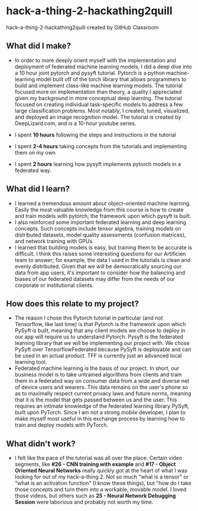 # hack-a-thing-2-hackathing2quill
hack-a-thing-2-hackathing2quill created by GitHub Classroom

## What did I make?
- In order to more deeply orient myself with the implementation and deployment of federated machine learning models, I did a deep dive into a 10 hour joint pytorch and pysyft tutorial. Pytorch is a python machine-learning model built off of the torch library that allows programmers to build and implement class-like machine learning models. The tutorial focused more on implementation than theory, a quality I appreciated given my background in more conceptual deep learning. The tutorial focused on creating individual task-specific models to address a few large classification problems. Most notably, I created, tuned, visualized, and deployed an image recognition model. The tutorial is created by DeepLizard.com, and is a 10-hour youtube series. 

- I spent **10 hours** following the steps and instructions in the tutorial
- I spent **2-4 hours** taking concepts from the tutorials and implementing them on my own
- I spent **2 hours** learning how pysyft implements pytorch models in a federated way. 

## What did I learn?
- I learned a tremendous amount about object-oriented machine learning. Easily the most valuable knowledge from this course is how to create and train models with pytorch, the framework upon which pysyft is built. 
- I also reinforced some important federated learning and deep learning concepts. Such concepts include tensor algebra, training models on distributed datasets, model quality assessments (confusion matrices), and network training with GPUs. 
- I learned that building models is easy, but training them to be accurate is difficult. I think this raises some interesting questions for our Artificien team to answer; for example, the data I used in the tutorials is clean and evenly distributed. Given that we will be democratically sourcing our data from app users, it's important to consider how the balancing and biases of our federated datasets may differ from the needs of our corporate or institutional clients. 

## How does this relate to my project?
- The reason I chose this Pytorch tutorial in particular (and not Tensorflow, like last time) is that Pytorch is the framework upon which PySyft is built, meaning that any client models we choose to deploy in our app will require us to understand Pytorch. Pysyft is the federated learning library that we will be implementing our project with. We chose PySyft over TensorflowFederated because PySyft is deployable and can be used in an actual product. TFF is currently just an advanced local learning tool. 
- Federated machine learning is the basis of our project. In short, our business model is to take untrained algorithms from clients and train them in a federated way on consumer data from a wide and diverse net of device users and wearers. This data remains on the user's phone so as to maximally respect current privacy laws and future norms, meaning that it is the model that gets passed between us and the user. This requires an intimate knowledge of the federated learning library PySyft, built upon PyTorch. Since I am not a strong mobile developer, I plan to make myself most useful in this exchange process by learning how to train and deploy models with PyTorch. 

## What didn't work?
- I felt like the pace of the tutorial was all over the place. Certain video segments, like **#26 - CNN training with example** and **#17 - Object Oriented Neural Networks** really quickly got at the heart of what I was looking for out of my hack-a-thing 2. Not so much "what is a tensor" or "what is an activation function" (I know these things), but "how do I take those concepts and turn them into a workable, movable model. I loved those videos, but others such as **25 - Neural Network Debugging Session** were laborious and probably not worth my time. 
